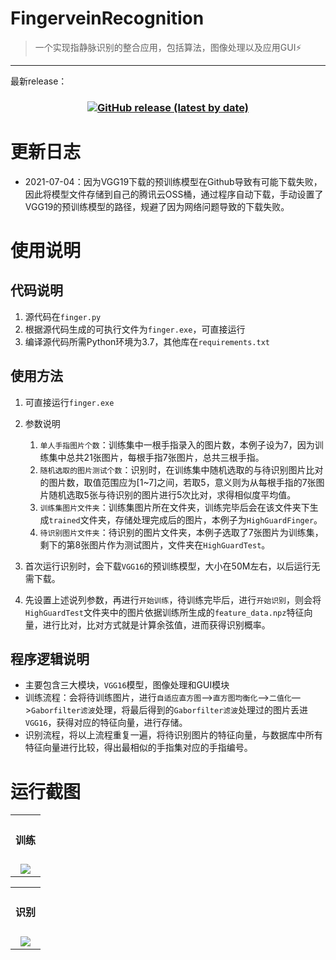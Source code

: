 # FingerveinRecognition
> 一个实现指静脉识别的整合应用，包括算法，图像处理以及应用GUI⚡

---

最新release：
<h3 align="center"><a href= 'https://github.com/ExcaliburEX/FingerveinRecognition/releases/download/V1.1/FingerveinRecogntion.exe'><img alt="GitHub release (latest by date)" src="https://img.shields.io/github/downloads/ExcaliburEX/FingerveinRecognition/V1.1/total?color=success&flat-square&logo=Cachet"></a></h3>

# 更新日志
- 2021-07-04：因为VGG19下载的预训练模型在Github导致有可能下载失败，因此将模型文件存储到自己的腾讯云OSS桶，通过程序自动下载，手动设置了VGG19的预训练模型的路径，规避了因为网络问题导致的下载失败。

# 使用说明

## 代码说明

1. 源代码在`finger.py`
2. 根据源代码生成的可执行文件为`finger.exe`，可直接运行
3. 编译源代码所需Python环境为3.7，其他库在`requirements.txt`

## 使用方法

1. 可直接运行`finger.exe`
2. 参数说明
   1. `单人手指图片个数`：训练集中一根手指录入的图片数，本例子设为7，因为训练集中总共21张图片，每根手指7张图片，总共三根手指。
   2. `随机选取的图片测试个数`：识别时，在训练集中随机选取的与待识别图片比对的图片数，取值范围应为[1~7]之间，若取5，意义则为从每根手指的7张图片随机选取5张与待识别的图片进行5次比对，求得相似度平均值。
   3. `训练集图片文件夹`：训练集图片所在文件夹，训练完毕后会在该文件夹下生成`trained`文件夹，存储处理完成后的图片，本例子为`HighGuardFinger`。
   4. `待识别图片文件夹`：待识别的图片文件夹，本例子选取了7张图片为训练集，剩下的第8张图片作为测试图片，文件夹在`HighGuardTest`。

3. 首次运行识别时，会下载`VGG16`的预训练模型，大小在50M左右，以后运行无需下载。
4. 先设置上述说列参数，再进行`开始训练`，待训练完毕后，进行`开始识别`，则会将`HighGuardTest`文件夹中的图片依据训练所生成的`feature_data.npz`特征向量，进行比对，比对方式就是计算余弦值，进而获得识别概率。

## 程序逻辑说明

- 主要包含三大模块，`VGG16`模型，图像处理和GUI模块
- 训练流程：会将待训练图片，进行`自适应直方图`—>`直方图均衡化`—>`二值化`—>`Gaborfilter滤波`处理，将最后得到的`Gaborfilter滤波`处理过的图片丢进`VGG16`，获得对应的特征向量，进行存储。
- 识别流程，将以上流程重复一遍，将待识别图片的特征向量，与数据库中所有特征向量进行比较，得出最相似的手指集对应的手指编号。


# 运行截图

<table>
<tr>
<th align = "center" colspan="1">
<div style="text-align: center;">
<h4 align="center">训练</h4>
</div></th>
</tr>
<tr>
<td align = "center"><img src="https://i.loli.net/2021/07/03/9NIfKUvqwjy8coL.gif"></td>
</tr>
</table>

<table>
<tr>
<th align = "center" colspan="1">
<div style="text-align: center;">
<h4 align="center">识别</h4>
</div></th>
</tr>
<tr>
<td align = "center"><img src="https://i.loli.net/2021/07/03/u9zB7fIkoqaylQ5.gif"></td>
</tr>
</table>